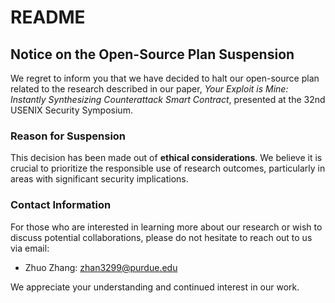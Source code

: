 # README

## Notice on the Open-Source Plan Suspension

We regret to inform you that we have decided to halt our open-source plan related to the research described in our paper, _Your Exploit is Mine: Instantly Synthesizing Counterattack Smart Contract_, presented at the 32nd USENIX Security Symposium.

### Reason for Suspension

This decision has been made out of **ethical considerations**. We believe it is crucial to prioritize the responsible use of research outcomes, particularly in areas with significant security implications.

### Contact Information

For those who are interested in learning more about our research or wish to discuss potential collaborations, please do not hesitate to reach out to us via email:

- Zhuo Zhang: [zhan3299@purdue.edu](mailto:zhan3299@purdue.edu)

We appreciate your understanding and continued interest in our work.
